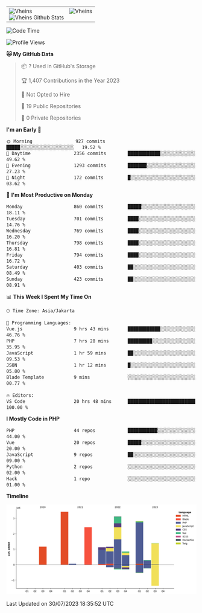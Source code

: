 <table>
  <tr>
    <td valign="top">
      <img src="https://github-readme-streak-stats.herokuapp.com/?user=Vheins&" alt="Vheins" /><br/>
      <img src="https://github-readme-stats.vercel.app/api?username=vheins&count_private=true&show_icons=true" alt="Vheins Github Stats">
    </td>
    <td valign="top">
      <img src="https://github-readme-stats.vercel.app/api/top-langs/?username=Vheins&count_private=true" alt="Vheins" /><br/>
    </td>
  </tr>
</table>

<!--START_SECTION:waka-->
![Code Time](http://img.shields.io/badge/Code%20Time-453%20hrs%2031%20mins-blue)

![Profile Views](http://img.shields.io/badge/Profile%20Views-0-blue)

**🐱 My GitHub Data** 

> 📦 ? Used in GitHub's Storage 
 > 
> 🏆 1,407 Contributions in the Year 2023
 > 
> 🚫 Not Opted to Hire
 > 
> 📜 19 Public Repositories 
 > 
> 🔑 0 Private Repositories 
 > 
**I'm an Early 🐤** 

```text
🌞 Morning                927 commits         █████░░░░░░░░░░░░░░░░░░░░   19.52 % 
🌆 Daytime                2356 commits        ████████████░░░░░░░░░░░░░   49.62 % 
🌃 Evening                1293 commits        ███████░░░░░░░░░░░░░░░░░░   27.23 % 
🌙 Night                  172 commits         █░░░░░░░░░░░░░░░░░░░░░░░░   03.62 % 
```
📅 **I'm Most Productive on Monday** 

```text
Monday                   860 commits         █████░░░░░░░░░░░░░░░░░░░░   18.11 % 
Tuesday                  701 commits         ████░░░░░░░░░░░░░░░░░░░░░   14.76 % 
Wednesday                769 commits         ████░░░░░░░░░░░░░░░░░░░░░   16.20 % 
Thursday                 798 commits         ████░░░░░░░░░░░░░░░░░░░░░   16.81 % 
Friday                   794 commits         ████░░░░░░░░░░░░░░░░░░░░░   16.72 % 
Saturday                 403 commits         ██░░░░░░░░░░░░░░░░░░░░░░░   08.49 % 
Sunday                   423 commits         ██░░░░░░░░░░░░░░░░░░░░░░░   08.91 % 
```


📊 **This Week I Spent My Time On** 

```text
🕑︎ Time Zone: Asia/Jakarta

💬 Programming Languages: 
Vue.js                   9 hrs 43 mins       ████████████░░░░░░░░░░░░░   46.76 % 
PHP                      7 hrs 28 mins       █████████░░░░░░░░░░░░░░░░   35.95 % 
JavaScript               1 hr 59 mins        ██░░░░░░░░░░░░░░░░░░░░░░░   09.53 % 
JSON                     1 hr 12 mins        █░░░░░░░░░░░░░░░░░░░░░░░░   05.80 % 
Blade Template           9 mins              ░░░░░░░░░░░░░░░░░░░░░░░░░   00.77 % 

🔥 Editors: 
VS Code                  20 hrs 48 mins      █████████████████████████   100.00 % 
```

**I Mostly Code in PHP** 

```text
PHP                      44 repos            ███████████░░░░░░░░░░░░░░   44.00 % 
Vue                      20 repos            █████░░░░░░░░░░░░░░░░░░░░   20.00 % 
JavaScript               9 repos             ██░░░░░░░░░░░░░░░░░░░░░░░   09.00 % 
Python                   2 repos             ░░░░░░░░░░░░░░░░░░░░░░░░░   02.00 % 
Hack                     1 repo              ░░░░░░░░░░░░░░░░░░░░░░░░░   01.00 % 
```



**Timeline**

![Lines of Code chart](https://raw.githubusercontent.com/vheins/vheins/main/assets/bar_graph.png)


 Last Updated on 30/07/2023 18:35:52 UTC
<!--END_SECTION:waka-->
